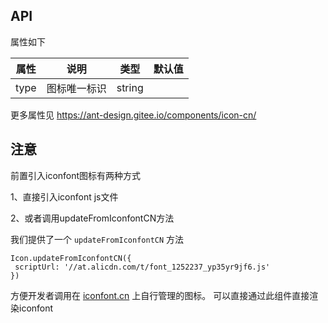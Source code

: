 ## API

属性如下

| 属性 | 说明         | 类型   | 默认值 |
| ---- | ------------ | ------ | ------ |
| type | 图标唯一标识 | string |        |

更多属性见 https://ant-design.gitee.io/components/icon-cn/

## 注意
前置引入iconfont图标有两种方式  

1、直接引入iconfont js文件  

2、或者调用updateFromIconfontCN方法  

我们提供了一个 `updateFromIconfontCN` 方法  


 ```
Icon.updateFromIconfontCN({  
  scriptUrl: '//at.alicdn.com/t/font_1252237_yp35yr9jf6.js'
})  
```


方便开发者调用在 [iconfont.cn](https://www.iconfont.cn/) 上自行管理的图标。
可以直接通过此组件直接渲染iconfont



